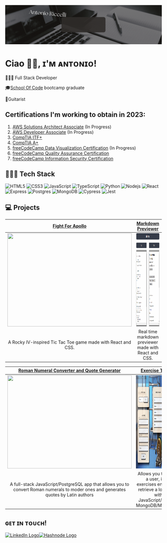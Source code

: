 <img src="banner.gif">

<h1>Ciao 👋🏻, ɪ'ᴍ ᴀɴᴛᴏɴɪᴏ!</h1>
<div>
<p>👨🏻‍💻 Full Stack Developer</p> 
<!-- <p>🕹 Hobbyist Game Developer at <a href="https://trueselfgames.com">True Self Games</a></p> -->
<p> 🎓<a href="https://schoolofcode.co.uk">School Of Code</a> bootcamp graduate</p>
<p> 🎸Guitarist</p>
</div>

<div>
	<h2>Certifications I'm working to obtain in 2023:</h2>
	<ol>			
				<li><a href="https://aws.amazon.com/certification/certified-solutions-architect-associate/?ch=sec&sec=rmg&d=1">AWS Solutions Architect Associate</a> (In Progress)</li>
				<li><a href="https://aws.amazon.com/certification/certified-developer-associate/?ch=sec&sec=rmg&d=1">AWS Developer Associate</a> (In Progress)</li>
				<li><a href="https://www.comptia.org/certifications/it-fundamentals">CompTIA ITF+</a></li>
				<li><a href="https://www.comptia.org/landing/aplus-uk/index.html">CompTIA A+</a></li>
								<li><a href="https://www.freecodecamp.org/learn/data-visualization/">freeCodeCamp Data Visualization Certification</a> (In Progress)</li>
				<li><a href="https://www.freecodecamp.org/learn/quality-assurance/">freeCodeCamp Quality Assurance Certification</a></li>
				<li><a href="https://www.freecodecamp.org/learn/information-security/">freeCodeCamp Information Security Certification</a></li>
	</ol>
	</div>


## 👨🏻‍💻 Tech Stack
![HTML5](https://img.shields.io/badge/HTML5-E34F26?style=for-the-badge&logo=html5&logoColor=white)
![CSS3](https://img.shields.io/badge/CSS3-1572B6?style=for-the-badge&logo=css3&logoColor=white)
![JavaScript](https://img.shields.io/badge/JavaScript-323330?style=for-the-badge&logo=javascript&logoColor=F7DF1E)
![TypeScript](https://img.shields.io/badge/TypeScript-007ACC?style=for-the-badge&logo=typescript&logoColor=white)
![Python](https://img.shields.io/badge/Python-FFD43B?style=for-the-badge&logo=python&logoColor=306998)
![Nodejs](https://img.shields.io/badge/Node.js-339933?style=for-the-badge&logo=nodedotjs&logoColor=white)
![React](https://img.shields.io/badge/React-20232A?style=for-the-badge&logo=react&logoColor=61DAFB)
![Express](https://img.shields.io/badge/Express.js-404D59?style=for-the-badge)
![Postgres](https://img.shields.io/badge/postgres-%23316192.svg?style=for-the-badge&logo=postgresql&logoColor=white)
![MongoDB](https://img.shields.io/badge/mongodb-%23316192.svg?style=for-the-badge&logo=mongodb&logoColor=green)
![Cypress](https://img.shields.io/badge/-cypress-%23E5E5E5?style=for-the-badge&logo=cypress&logoColor=058a5e)
![Jest](https://img.shields.io/badge/-jest-%23C21325?style=for-the-badge&logo=jest&logoColor=white)

## 💻 Projects
| <a href="https://github.com/Antonio-Riccelli/fight-for-apollo-ticTacToe">Fight For Apollo<a/> | <a href="https://github.com/Antonio-Riccelli/react-markdown-previewer">Markdown Previewer</a>                          |                           
| :----------------: | :-------------------------------------------: |
| <img src="https://github.com/Antonio-Riccelli/fight-for-apollo-ticTacToe/raw/main/demo.gif" width="400" height="300"/> | <img src="https://github.com/Antonio-Riccelli/react-markdown-previewer/raw/main/demo.gif" width="400" height="300"/> | 
| A Rocky IV-inspired Tic Tac Toe game made with React and CSS. | Real time markdown previewer made with React and CSS. |  

| <a href="https://github.com/Antonio-Riccelli/js-roman-numeral-converter">Roman Numeral Converter and Quote Generator</a> | <a href="https://github.com/Antonio-Riccelli/fcc-exercise-tracker">Exercise Tracker</a> |
| :-------------------------------------------: | :----------------: |
| <img src="https://github.com/Antonio-Riccelli/js-roman-numeral-converter/raw/main/public/images/demo4.gif" width="400" height="300"/> | <img src="https://raw.githubusercontent.com/Antonio-Riccelli/mern-exercise-tracker-frontend/main/demo.gif" width="400" height="300"/> |
| <p width="50%">A full-stack JavaScript/PostgreSQL app that allows you to convert Roman numerals to moder ones and generates quotes by Latin authors</p> | Allows you to create a user, input exercises entries and retrieve a log. Made with JavaScript/Node.js, MongoDB/Mongoose. 

## ɢᴇᴛ ɪɴ ᴛᴏᴜᴄʜ!

<a href="https://www.linkedin.com/in/antonioriccelli/" title="LinkedIn"><img src="https://img.shields.io/badge/LinkedIn-0077B5?style=for-the-badge&logo=linkedin&logoColor=white"  alt="LinkedIn Logo"  /></a><a href="https://hashnode.com/@AntonioRiccelli" title="Hashnode"><img src="https://img.shields.io/badge/Hashnode-2962FF?style=for-the-badge&logo=hashnode&logoColor=white"  alt="Hashnode Logo"/></a>
<!--     <a href="https://antonioriccelli.com/"><img src="https://img.shields.io/badge/portfolio-1AA260?style=for-the-badge&logo=About.me&logoColor=white" /> </a> -->
<br>
<!-- <a href="https://www.codewars.com/users/AntonioRiccelli"><img src="https://www.codewars.com/users/AntonioRiccelli/badges/large" title="Codewars rank"></a> -->

<!-- ## &#x1f4c8; My GitHub Stats -->

<!-- [![Top Langs](https://github-readme-stats.vercel.app/api/top-langs/?username=antonio-riccelli&theme=synthwave)](https://github.com/anuraghazra/github-readme-stats) -->
<!-- [![Antonio's GitHub stats](https://github-readme-stats.vercel.app/api?username=antonio-riccelli&theme=synthwave)](https://github.com/anuraghazra/github-readme-stats) -->

<!--  [![spotify-github-profile](https://spotify-github-profile.vercel.app/api/view?uid=31k6q5csek43i73sy3yqm3oakooi&cover_image=true&theme=default)](https://github.com/kittinan/spotify-github-profile) -->

